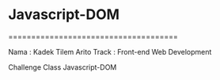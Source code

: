 # Javascript-DOM

=====================================

Nama : Kadek Tilem Arito Track : Front-end Web Development

Challenge Class Javascript-DOM


